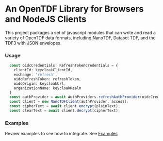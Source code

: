 # An OpenTDF Library for Browsers and NodeJS Clients

This project packages a set of javascript modules that can write and read
a variety of OpenTDF data formats, including NanoTDF, Dataset TDF, and the
TDF3 with JSON envelopes.

### Usage

```typescript
  const oidcCredentials: RefreshTokenCredentials = {
    clientId: keycloakClientId,
    exchange: 'refresh',
    oidcRefreshToken: refreshToken,
    oidcOrigin: keycloakUrl,
    organizationName: keycloakRealm
  }
  const authProvider = await AuthProviders.refreshAuthProvider(oidcCredentials);
  const client = new NanoTDFClient(authProvider, access);
  const cipherText = await client.encrypt(plainText);
  const clearText = await client.decrypt(cipherText);
```

### Examples

Review examples to see how to integrate. See [Examples](https://github.com/opentdf/documentation/tree/feature/integrate/examples)
